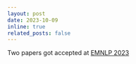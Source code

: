 ```yaml
---
layout: post
date: 2023-10-09 
inline: true
related_posts: false
---
```


Two papers got accepted at <a href="https://2023.emnlp.org/">EMNLP 2023
